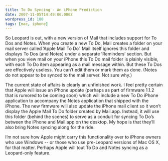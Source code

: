 ```yaml
---
title: To Do Syncing - An iPhone Prediction
date: 2007-11-05T14:49:06.000Z
wordpress_id: 180
tags: [mac, iphone]
---
```


So Leopard is out, with a new version of Mail that includes support for To Dos and Notes. When you create a new To Do, Mail creates a folder on your mail server called ’Apple Mail To Do’. Mail itself ignores this folder and displays To Dos (and Notes) under a separate ’Reminders’ section. But when you view mail on your iPhone this To Do mail folder is plainly visible, with each To Do item appearing as a mail message within. But these To Dos are effectively useless. You can’t edit them or mark them as done. (Notes do not appear to be synced to the mail server. Not sure why.)

The current state of affairs is clearly an unfinished work. I feel pretty certain that Apple will issue an iPhone update (perhaps as part of firmware 1.1.2 that is rumored to be coming soon) which will include a new To Do iPhone application to accompany the Notes application that shipped with the iPhone. The new firmware will also update the iPhone mail client so it won’t display the Apple Mail To Do folder created by Mail.app. Instead, it will use this folder (behind the scenes) to serve as a conduit for syncing To Do’s between the iPhone and Mail.app on the desktop. My hope is that they’ll also bring Notes syncing along for the ride.

I’m not sure how Apple might carry this functionality over to iPhone owners who use Windows -- or those who use pre-Leopard versions of Mac OS X, for that matter. Perhaps Apple will tout To Do and Notes syncing as a Leopard-only feature.


